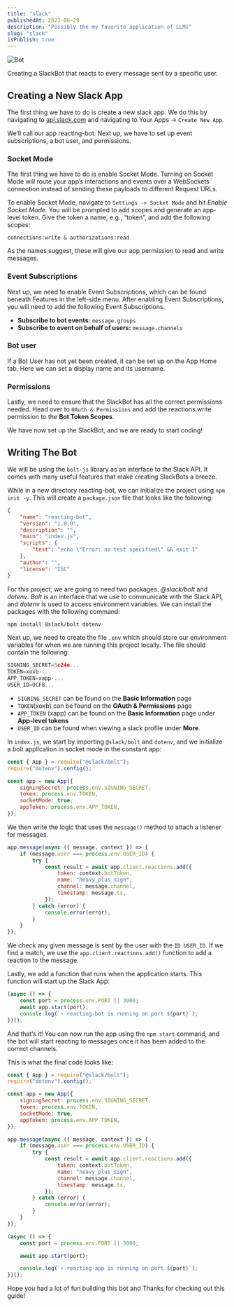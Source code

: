 ```yaml
---
title: "slack"
publishedAt: 2023-06-29
description: "Possibly the my favorite application of LLMs"
slug: "slack"
isPublish: true
---
```


![Bot](https://i.ibb.co/JKkZ40g/1-ibstdbkjnfmxqnqtmwdxkq.png)

Creating a SlackBot that reacts to every message sent by a specific user.

## Creating a New Slack App

The first thing we have to do is create a new slack app. We do this by navigating to [api.slack.com](https://api.slack.com/) and navigating to Your Apps -> `Create New App`.

We’ll call our app reacting-bot. Next up, we have to set up event subscriptions, a bot user, and permissions.

### Socket Mode

The first thing we have to do is enable Socket Mode. Turning on Socket Mode will route your app’s interactions and events over a WebSockets connection instead of sending these payloads to different Request URLs.

To enable Socket Mode, navigate to `Settings -> Socket Mode` and hit _Enable Socket Mode_. You will be prompted to add scopes and generate an app-level token. Give the token a name, e.g., “token”, and add the following scopes:

`connections:write & authorizations:read`

As the names suggest, these will give our app permission to read and write messages.

### Event Subscriptions

Next up, we need to enable Event Subscriptions, which can be found beneath Features in the left-side menu. After enabling Event Subscriptions, you will need to add the following Event Subscriptions.

-   **Subscribe to bot events:** `message.groups`
-   **Subscribe to event on behalf of users:** `message.channels`

### Bot user

If a Bot User has not yet been created, it can be set up on the App Home tab. Here we can set a display name and its username.

### Permissions

Lastly, we need to ensure that the SlackBot has all the correct permissions needed. Head over to `OAuth & Permissions` and add the reactions.write permission to the **Bot Token Scopes**.

We have now set up the SlackBot, and we are ready to start coding!

## Writing The Bot

We will be using the `bolt-js` library as an interface to the Slack API. It comes with many useful features that make creating SlackBots a breeze.

While in a new directory reacting-bot, we can initialize the project using `npm init -y`. This will create a `package.json` file that looks like the following:

```json
{
	"name": "reacting-bot",
	"version": "1.0.0",
	"description": "",
	"main": "index.js",
	"scripts": {
		"test": "echo \"Error: no test specified\" && exit 1"
	},
	"author": "",
	"license": "ISC"
}
```

For this project, we are going to need two packages. _@slack/bolt_ and _dotenv_. _Bolt_ is an interface that we use to communicate with the Slack API, and _dotenv_ is used to access environment variables. We can install the packages with the following command:

```bash
npm install @slack/bolt dotenv
```

Next up, we need to create the file `.env` which should store our environment variables for when we are running this project locally. The file should contain the following:

```js
SIGNING_SECRET=5c24e...
TOKEN=xoxb-...
APP_TOKEN=xapp-...
USER_ID=UCF8...
```

-   `SIGNING_SECRET` can be found on the **Basic Information** page
-   `TOKEN`(xoxb) can be found on the **OAuth & Permissions** page
-   `APP_TOKEN` (xapp) can be found on the **Basic Information** page under **App-level tokens**
-   `USER_ID` can be found when viewing a slack profile under **More**.

In `index.js`, we start by importing `@slack/bolt` and `dotenv`, and we initialize a bolt application in socket mode in the constant app:

```js
const { App } = require("@slack/bolt");
require("dotenv").config();

const app = new App({
	signingSecret: process.env.SIGNING_SECRET,
	token: process.env.TOKEN,
	socketMode: true,
	appToken: process.env.APP_TOKEN,
});
```

We then write the logic that uses the `message()` method to attach a listener for messages.

```js
app.message(async ({ message, context }) => {
	if (message.user === process.env.USER_ID) {
		try {
			const result = await app.client.reactions.add({
				token: context.botToken,
				name: "heavy_plus_sign",
				channel: message.channel,
				timestamp: message.ts,
			});
		} catch (error) {
			console.error(error);
		}
	}
});
```

We check any given message is sent by the user with the `ID USER_ID`. If we find a match, we use the `app.client.reactions.add()` function to add a reaction to the message.

Lastly, we add a function that runs when the application starts. This function will start up the Slack App:

```js
(async () => {
	const port = process.env.PORT || 3000;
	await app.start(port);
	console.log(`⚡️ reacting-bot is running on port ${port}`);
})();
```

And that’s it! You can now run the app using the `npm start` command, and the bot will start reacting to messages once it has been added to the correct channels.

This is what the final code looks like:

```js
const { App } = require("@slack/bolt");
require("dotenv").config();

const app = new App({
	signingSecret: process.env.SIGNING_SECRET,
	token: process.env.TOKEN,
	socketMode: true,
	appToken: process.env.APP_TOKEN,
});

app.message(async ({ message, context }) => {
	if (message.user === process.env.USER_ID) {
		try {
			const result = await app.client.reactions.add({
				token: context.botToken,
				name: "heavy_plus_sign",
				channel: message.channel,
				timestamp: message.ts,
			});
		} catch (error) {
			console.error(error);
		}
	}
});

(async () => {
	const port = process.env.PORT || 3000;

	await app.start(port);

	console.log(`⚡️ reacting-app is running on port ${port}`);
})();
```

Hope you had a lot of fun building this bot and Thanks for checking out this guide!
